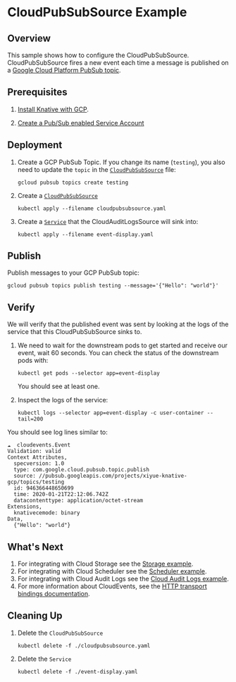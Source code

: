 # CloudPubSubSource Example

## Overview

This sample shows how to configure the CloudPubSubSource. CloudPubSubSource fires a new event each time a message is published on a [Google Cloud Platform PubSub topic](https://cloud.google.com/pubsub/).

## Prerequisites

1. [Install Knative with GCP](../../install/README.md).

1. [Create a Pub/Sub enabled Service Account](../../install/pubsub-service-account.md)

## Deployment

1. Create a GCP PubSub Topic. If you change its name (`testing`), you also need
      to update the `topic` in the
      [`CloudPubSubSource`](cloudpubsubsource.yaml) file:
   
      ```shell
      gcloud pubsub topics create testing
      ``` 
     
1. Create a [`CloudPubSubSource`](cloudpubsubsource.yaml)
 
     ```shell
     kubectl apply --filename cloudpubsubsource.yaml
     ```
      
1. Create a [`Service`](event-display.yaml) that the CloudAuditLogsSource will sink into:

   ```shell
   kubectl apply --filename event-display.yaml
   ```
   
## Publish

Publish messages to your GCP PubSub topic:

```shell
gcloud pubsub topics publish testing --message='{"Hello": "world"}'
```

## Verify

We will verify that the published event was sent by looking at the logs of the
service that this CloudPubSubSource sinks to.

1. We need to wait for the downstream pods to get started and receive our event,
   wait 60 seconds. You can check the status of the downstream pods with:

     ```shell
     kubectl get pods --selector app=event-display
     ```

     You should see at least one.

1. Inspect the logs of the service:

   ```shell
   kubectl logs --selector app=event-display -c user-container --tail=200
   ```

You should see log lines similar to:

```shell
☁️  cloudevents.Event
Validation: valid
Context Attributes,
  specversion: 1.0
  type: com.google.cloud.pubsub.topic.publish
  source: //pubsub.googleapis.com/projects/xiyue-knative-gcp/topics/testing
  id: 946366448650699
  time: 2020-01-21T22:12:06.742Z
  datacontenttype: application/octet-stream
Extensions,
  knativecemode: binary
Data,
  {"Hello": "world"}
```

## What's Next

1. For integrating with Cloud Storage see the [Storage example](../../examples/cloudstoragesource/README.md).
1. For integrating with Cloud Scheduler see the [Scheduler example](../../examples/cloudschedulersource/README.md).
1. For integrating with Cloud Audit Logs see the [Cloud Audit Logs example](../../examples/cloudauditlogssource/README.md).
1. For more information about CloudEvents, see the [HTTP transport bindings documentation](https://github.com/cloudevents/spec).

## Cleaning Up

1. Delete the `CloudPubSubSource`

    ```shell
    kubectl delete -f ./cloudpubsubsource.yaml
    ```
1. Delete the `Service`  
    
    ```shell
    kubectl delete -f ./event-display.yaml
    ```
